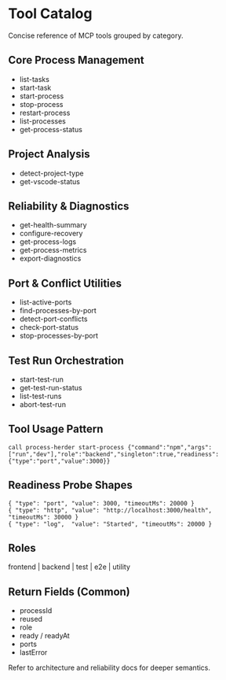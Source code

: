 # Tool Catalog

Concise reference of MCP tools grouped by category.

## Core Process Management

- list-tasks
- start-task
- start-process
- stop-process
- restart-process
- list-processes
- get-process-status

## Project Analysis

- detect-project-type
- get-vscode-status

## Reliability & Diagnostics

- get-health-summary
- configure-recovery
- get-process-logs
- get-process-metrics
- export-diagnostics

## Port & Conflict Utilities

- list-active-ports
- find-processes-by-port
- detect-port-conflicts
- check-port-status
- stop-processes-by-port

## Test Run Orchestration

- start-test-run
- get-test-run-status
- list-test-runs
- abort-test-run

## Tool Usage Pattern

```text
call process-herder start-process {"command":"npm","args":["run","dev"],"role":"backend","singleton":true,"readiness":{"type":"port","value":3000}}
```

## Readiness Probe Shapes

```jsonc
{ "type": "port", "value": 3000, "timeoutMs": 20000 }
{ "type": "http", "value": "http://localhost:3000/health", "timeoutMs": 30000 }
{ "type": "log",  "value": "Started", "timeoutMs": 20000 }
```

## Roles

frontend | backend | test | e2e | utility

## Return Fields (Common)

- processId
- reused
- role
- ready / readyAt
- ports
- lastError

Refer to architecture and reliability docs for deeper semantics.
